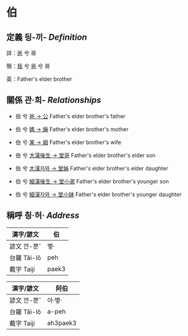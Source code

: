 # 伯
## 定義 딍-끼- _Definition_
詳：[爸](member2.md) 兮 哥

簡：[我](member1.md) 兮 [爸](member2.md) 兮 哥

英：Father's elder brother

## 關係 관·희- _Relationships_

- 伯 兮 [爸 → 公](member8.md) Father's elder brother's father

- 伯 兮 [媽 → 嫲](member9.md) Father's elder brother's mother

- 伯 兮 [某 → 姆](member33.md) Father's elder brother's wife

- 伯 兮 [大漢後生 → 堂哥](member35.md) Father's elder brother's elder son

- 伯 兮 [大漢자와 → 堂姊](member36.md) Father's elder brother's elder daughter

- 伯 兮 [細漢後生 → 堂小弟](member37.md) Father's elder brother's younger son

- 伯 兮 [細漢자와 → 堂小妹](member38.md) Father's elder brother's younger daughter



## 稱呼 칑·허· _Address_

漢字/諺文 | 伯
--- | ---
諺文 깐-뿐ˆ | 벻·
台羅 Tâi-lô | peh
戴字 Taiji | paek3


漢字/諺文 | 阿伯
--- | ---
諺文 깐-뿐ˆ | 아·벻·
台羅 Tâi-lô | a-peh
戴字 Taiji | ah3paek3


